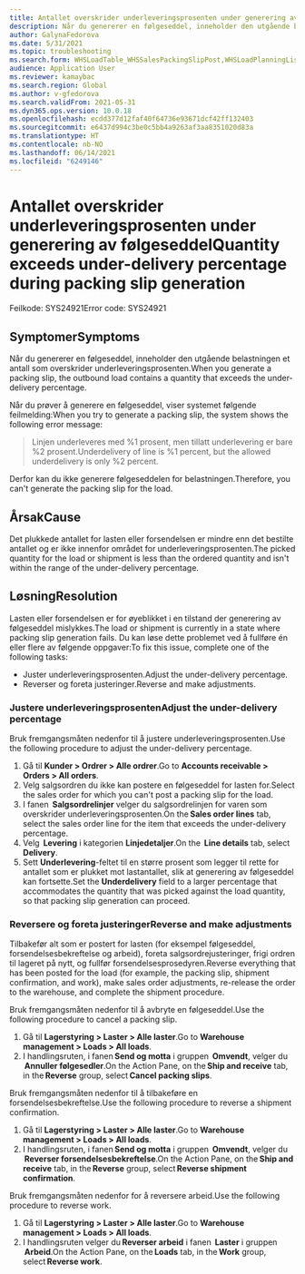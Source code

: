 ```yaml
---
title: Antallet overskrider underleveringsprosenten under generering av følgeseddel
description: Når du genererer en følgeseddel, inneholder den utgående belastningen et antall som overskrider underleveringsprosenten.
author: GalynaFedorova
ms.date: 5/31/2021
ms.topic: troubleshooting
ms.search.form: WHSLoadTable_WHSSalesPackingSlipPost,WHSLoadPlanningListPage_WHSSalesPackingSlipPost,WHSLoadPlanningWorkbench_WHSSalesPackingSlipPost
audience: Application User
ms.reviewer: kamaybac
ms.search.region: Global
ms.author: v-gfedorova
ms.search.validFrom: 2021-05-31
ms.dyn365.ops.version: 10.0.18
ms.openlocfilehash: ecdd377d12faf40f64736e93671dcf42ff132403
ms.sourcegitcommit: e6437d994c3be0c5bb4a9263af3aa8351020d83a
ms.translationtype: HT
ms.contentlocale: nb-NO
ms.lasthandoff: 06/14/2021
ms.locfileid: "6249146"
---
```

# <a name="quantity-exceeds-under-delivery-percentage-during-packing-slip-generation"></a><span data-ttu-id="513c6-103">Antallet overskrider underleveringsprosenten under generering av følgeseddel</span><span class="sxs-lookup"><span data-stu-id="513c6-103">Quantity exceeds under-delivery percentage during packing slip generation</span></span>

<span data-ttu-id="513c6-104">Feilkode: SYS24921</span><span class="sxs-lookup"><span data-stu-id="513c6-104">Error code: SYS24921</span></span>

## <a name="symptoms"></a><span data-ttu-id="513c6-105">Symptomer</span><span class="sxs-lookup"><span data-stu-id="513c6-105">Symptoms</span></span>

<span data-ttu-id="513c6-106">Når du genererer en følgeseddel, inneholder den utgående belastningen et antall som overskrider underleveringsprosenten.</span><span class="sxs-lookup"><span data-stu-id="513c6-106">When you generate a packing slip, the outbound load contains a quantity that exceeds the under-delivery percentage.</span></span>

<span data-ttu-id="513c6-107">Når du prøver å generere en følgeseddel, viser systemet følgende feilmelding:</span><span class="sxs-lookup"><span data-stu-id="513c6-107">When you try to generate a packing slip, the system shows the following error message:</span></span>

> <span data-ttu-id="513c6-108">Linjen underleveres med %1 prosent, men tillatt underlevering er bare %2 prosent.</span><span class="sxs-lookup"><span data-stu-id="513c6-108">Underdelivery of line is %1 percent, but the allowed underdelivery is only %2 percent.</span></span>

<span data-ttu-id="513c6-109">Derfor kan du ikke generere følgeseddelen for belastningen.</span><span class="sxs-lookup"><span data-stu-id="513c6-109">Therefore, you can't generate the packing slip for the load.</span></span>

## <a name="cause"></a><span data-ttu-id="513c6-110">Årsak</span><span class="sxs-lookup"><span data-stu-id="513c6-110">Cause</span></span>

<span data-ttu-id="513c6-111">Det plukkede antallet for lasten eller forsendelsen er mindre enn det bestilte antallet og er ikke innenfor området for underleveringsprosenten.</span><span class="sxs-lookup"><span data-stu-id="513c6-111">The picked quantity for the load or shipment is less than the ordered quantity and isn't within the range of the under-delivery percentage.</span></span>

## <a name="resolution"></a><span data-ttu-id="513c6-112">Løsning</span><span class="sxs-lookup"><span data-stu-id="513c6-112">Resolution</span></span>

<span data-ttu-id="513c6-113">Lasten eller forsendelsen er for øyeblikket i en tilstand der generering av følgeseddel mislykkes.</span><span class="sxs-lookup"><span data-stu-id="513c6-113">The load or shipment is currently in a state where packing slip generation fails.</span></span> <span data-ttu-id="513c6-114">Du kan løse dette problemet ved å fullføre én eller flere av følgende oppgaver:</span><span class="sxs-lookup"><span data-stu-id="513c6-114">To fix this issue, complete one of the following tasks:</span></span>

- <span data-ttu-id="513c6-115">Juster underleveringsprosenten.</span><span class="sxs-lookup"><span data-stu-id="513c6-115">Adjust the under-delivery percentage.</span></span>
- <span data-ttu-id="513c6-116">Reverser og foreta justeringer.</span><span class="sxs-lookup"><span data-stu-id="513c6-116">Reverse and make adjustments.</span></span>

### <a name="adjust-the-under-delivery-percentage"></a><span data-ttu-id="513c6-117">Justere underleveringsprosenten</span><span class="sxs-lookup"><span data-stu-id="513c6-117">Adjust the under-delivery percentage</span></span>

<span data-ttu-id="513c6-118">Bruk fremgangsmåten nedenfor til å justere underleveringsprosenten.</span><span class="sxs-lookup"><span data-stu-id="513c6-118">Use the following procedure to adjust the under-delivery percentage.</span></span>

1. <span data-ttu-id="513c6-119">Gå til **Kunder \> Ordrer \> Alle ordrer**.</span><span class="sxs-lookup"><span data-stu-id="513c6-119">Go to **Accounts receivable \> Orders \> All orders**.</span></span>
1. <span data-ttu-id="513c6-120">Velg salgsordren du ikke kan postere en følgeseddel for lasten for.</span><span class="sxs-lookup"><span data-stu-id="513c6-120">Select the sales order for which you can't post a packing slip for the load.</span></span>
1. <span data-ttu-id="513c6-121">I fanen  **Salgsordrelinjer** velger du salgsordrelinjen for varen som overskrider underleveringsprosenten.</span><span class="sxs-lookup"><span data-stu-id="513c6-121">On the **Sales order lines** tab, select the sales order line for the item that exceeds the under-delivery percentage.</span></span>
1. <span data-ttu-id="513c6-122">Velg  **Levering** i kategorien **Linjedetaljer**.</span><span class="sxs-lookup"><span data-stu-id="513c6-122">On the  **Line details** tab, select **Delivery**.</span></span>
1. <span data-ttu-id="513c6-123">Sett **Underlevering**-feltet til en større prosent som legger til rette for antallet som er plukket mot lastantallet, slik at generering av følgeseddel kan fortsette.</span><span class="sxs-lookup"><span data-stu-id="513c6-123">Set the **Underdelivery** field to a larger percentage that accommodates the quantity that was picked against the load quantity, so that packing slip generation can proceed.</span></span>

### <a name="reverse-and-make-adjustments"></a><span data-ttu-id="513c6-124">Reversere og foreta justeringer</span><span class="sxs-lookup"><span data-stu-id="513c6-124">Reverse and make adjustments</span></span>

<span data-ttu-id="513c6-125">Tilbakefør alt som er postert for lasten (for eksempel følgeseddel, forsendelsesbekreftelse og arbeid), foreta salgsordrejusteringer, frigi ordren til lageret på nytt, og fullfør forsendelsesprosedyren.</span><span class="sxs-lookup"><span data-stu-id="513c6-125">Reverse everything that has been posted for the load (for example, the packing slip, shipment confirmation, and work), make sales order adjustments, re-release the order to the warehouse, and complete the shipment procedure.</span></span>

<span data-ttu-id="513c6-126">Bruk fremgangsmåten nedenfor til å avbryte en følgeseddel.</span><span class="sxs-lookup"><span data-stu-id="513c6-126">Use the following procedure to cancel a packing slip.</span></span>

1. <span data-ttu-id="513c6-127">Gå til **Lagerstyring \> Laster \> Alle laster**.</span><span class="sxs-lookup"><span data-stu-id="513c6-127">Go to **Warehouse management \> Loads \> All loads**.</span></span>
1. <span data-ttu-id="513c6-128">I handlingsruten, i fanen **Send og motta** i gruppen  **Omvendt**, velger du  **Annuller følgesedler**.</span><span class="sxs-lookup"><span data-stu-id="513c6-128">On the Action Pane, on the **Ship and receive** tab, in the **Reverse** group, select **Cancel packing slips**.</span></span>

<span data-ttu-id="513c6-129">Bruk fremgangsmåten nedenfor til å tilbakeføre en forsendelsesbekreftelse.</span><span class="sxs-lookup"><span data-stu-id="513c6-129">Use the following procedure to reverse a shipment confirmation.</span></span>

1. <span data-ttu-id="513c6-130">Gå til **Lagerstyring \> Laster \> Alle laster**.</span><span class="sxs-lookup"><span data-stu-id="513c6-130">Go to **Warehouse management \> Loads \> All loads**.</span></span>
1. <span data-ttu-id="513c6-131">I handlingsruten, i fanen **Send og motta** i gruppen  **Omvendt**, velger du  **Reverser forsendelsesbekreftelse**.</span><span class="sxs-lookup"><span data-stu-id="513c6-131">On the Action Pane, on the **Ship and receive** tab, in the **Reverse** group, select **Reverse shipment confirmation**.</span></span>

<span data-ttu-id="513c6-132">Bruk fremgangsmåten nedenfor for å reversere arbeid.</span><span class="sxs-lookup"><span data-stu-id="513c6-132">Use the following procedure to reverse work.</span></span>

1. <span data-ttu-id="513c6-133">Gå til **Lagerstyring \> Laster \> Alle laster**.</span><span class="sxs-lookup"><span data-stu-id="513c6-133">Go to **Warehouse management \> Loads \> All loads**.</span></span>
1. <span data-ttu-id="513c6-134">I handlingsruten velger du **Reverser arbeid** i fanen  **Laster** i gruppen  **Arbeid**.</span><span class="sxs-lookup"><span data-stu-id="513c6-134">On the Action Pane, on the **Loads** tab, in the **Work** group, select **Reverse work**.</span></span>
